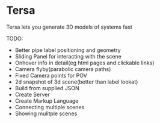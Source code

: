 Tersa
===

Tersa lets you generate 3D models of systems fast

TODO:

- Better pipe label positioning and geometry
- Sliding Panel for interacting with the scene
- Onhover info in detail(eg html pages and clickable links)
- Camera flyby(parabolic camera paths)
- Fixed Camera points for POV
- 2d snapshot of 3d scene(better than label lookat)
- Build from supplied JSON
- Create Server
- Create Markup Language
- Connecting multiple scenes
- Showing mulitple scenes
